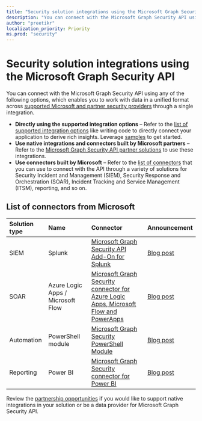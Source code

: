 ```yaml
---
title: "Security solution integrations using the Microsoft Graph Security API"
description: "You can connect with the Microsoft Graph Security API using any of the options described, which enables you to work with data in a unified format across supported Microsoft and partner security providers through a single integration."
author: "preetikr"
localization_priority: Priority
ms.prod: "security"
---
```


# Security solution integrations using the Microsoft Graph Security API

You can connect with the Microsoft Graph Security API using any of the following options, which enables you to work with data in a unified format across [supported Microsoft and partner security providers](https://aka.ms/graphsecurityalerts) through a single integration.

- **Directly using the supported integration options** – Refer to the [list of supported integration options](https://docs.microsoft.com/graph/security-concept-overview#why-use-the-microsoft-graph-security-api) like writing code to directly connect your application to derive rich insights. Leverage [samples](https://aka.ms/graphsecurityapicode) to get started.
- **Use native integrations and connectors built by Microsoft partners** – Refer to the [Microsoft Graph Security API partner solutions](https://aka.ms/graphsecuritypartnerships) to use these integrations.  
- **Use connectors built by Microsoft** – Refer to the [list of connectors](https://aka.ms/graphsecuritysolutionsconnectors) that you can use to connect with the API through a variety of solutions for Security Incident and Management (SIEM), Security Response and Orchestration (SOAR), Incident Tracking and Service Management (ITSM), reporting, and so on.  

## List of connectors from Microsoft

| Solution type | Name | Connector | Announcement |
|:-----|:--------|:--------|:----------|
| SIEM |Splunk |[Microsoft Graph Security API Add-On for Splunk](https://aka.ms/graphsecuritysplunkaddon) | [Blog post](https://aka.ms/graphsecuritysplunkaddonblogpost) |
| SOAR | Azure Logic Apps / Microsoft Flow | [Microsoft Graph Security connector for Azure Logic Apps, Microsoft Flow and PowerApps](https://aka.ms/graphsecurityconnectors) | [Blog post](https://aka.ms/graphsecurityconnectorsblogpost) |
| Automation | PowerShell module | [Microsoft Graph Security PowerShell Module](https://aka.ms/graphsecuritypowershellmodule) | [Blog post](https://aka.ms/graphsecuritypowershellmodulepost) |
| Reporting | Power BI | [Microsoft Graph Security connector for Power BI](https://aka.ms/graphsecuritypowerbiconnectordoc) | [Blog post](https://aka.ms/graphsecuritypowerbiconnectorblogpost) |

Review the [partnership opportunities](https://docs.microsoft.com/graph/security-partner-overview) if you would like to support native integrations in your solution or be a data provider for Microsoft Graph Security API.

